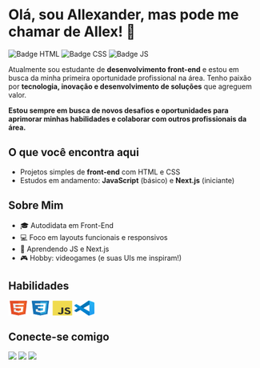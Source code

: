# Olá, sou Allexander, mas pode me chamar de Allex! 🚀

![Badge HTML](https://img.shields.io/badge/HTML-5-orange) ![Badge CSS](https://img.shields.io/badge/CSS-3-blue) ![Badge JS](https://img.shields.io/badge/JavaScript-Learning-yellow)

Atualmente sou estudante de **desenvolvimento front-end** e estou em busca da minha primeira oportunidade profissional na área. Tenho paixão por **tecnologia, inovação e desenvolvimento de soluções** que agreguem valor.

**Estou sempre em busca de novos desafios e oportunidades para aprimorar minhas habilidades e colaborar com outros profissionais da área.**

## O que você encontra aqui
- Projetos simples de **front-end** com HTML e CSS
- Estudos em andamento: **JavaScript** (básico) e **Next.js** (iniciante)

## Sobre Mim
- 🎓 Autodidata em Front-End
- 💻 Foco em layouts funcionais e responsivos
- 🌱 Aprendendo JS e Next.js
- 🎮 Hobby: videogames (e suas UIs me inspiram!)

## Habilidades
<div style="display: inline-block;">
  <img align="center" alt="HTML" height="30" width="40" src="https://raw.githubusercontent.com/devicons/devicon/master/icons/html5/html5-original.svg">
  <img align="center" alt="CSS" height="30" width="40" src="https://raw.githubusercontent.com/devicons/devicon/master/icons/css3/css3-original.svg">
  <img align="center" alt="JavaScript" height="30" width="40" src="https://raw.githubusercontent.com/devicons/devicon/master/icons/javascript/javascript-original.svg">
  <img align="center" alt="VSCode" height="30" width="40" src="https://raw.githubusercontent.com/devicons/devicon/master/icons/vscode/vscode-original.svg">
</div>

## Conecte-se comigo
<div>
  <a href="https://www.instagram.com/alle.x94/" target="_blank"><img src="https://img.shields.io/badge/-Instagram-%23E4405F?style=for-the-badge&logo=instagram&logoColor=white"></a>
  <a href="https://www.linkedin.com/in/seu_perfil" target="_blank"><img src="https://img.shields.io/badge/-LinkedIn-%230077B5?style=for-the-badge&logo=linkedin&logoColor=white"></a>
  <a href="mailto:seu_email@email.com"><img src="https://img.shields.io/badge/ProtonMail-8B89CC?style=for-the-badge&logo=protonmail&logoColor=white"></a>
</div>

